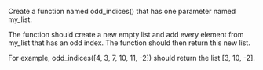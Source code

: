 Create a function named odd_indices() that has one parameter named my_list.

The function should create a new empty list and add every element from my_list that has an odd index. The function should then return this new list.

For example, odd_indices([4, 3, 7, 10, 11, -2]) should return the list [3, 10, -2].